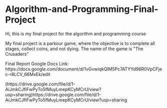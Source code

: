 # Algorithm-and-Programming-Final-Project
Hi, this is my final project for the algorithm and programming course

My final project is a parkour game, where the objective is to complete all stages, collect coins, and not dying.
The name of the game is "The Crusaders"

<p>Final Report Google Docs Link:
https://docs.google.com/document/d/1vGvwiqkQlM5Pc7ATYYd96R0VpCFjec-r8LCV_66MxEk/edit</p>
<p>(https://drive.google.com/file/d/1-AiJmkCJfiFwPyTo5fMuyLmepKCyMCrU/view?usp=sharing)https://drive.google.com/file/d/1-AiJmkCJfiFwPyTo5fMuyLmepKCyMCrU/view?usp=sharing</p>
